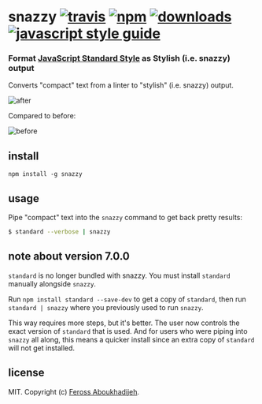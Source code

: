 # snazzy [![travis][travis-image]][travis-url] [![npm][npm-image]][npm-url] [![downloads][downloads-image]][downloads-url] [![javascript style guide][standard-image]][standard-url]

[travis-image]: https://img.shields.io/travis/feross/snazzy/master.svg
[travis-url]: https://travis-ci.org/feross/snazzy
[npm-image]: https://img.shields.io/npm/v/snazzy.svg
[npm-url]: https://npmjs.org/package/snazzy
[downloads-image]: https://img.shields.io/npm/dm/snazzy.svg
[downloads-url]: https://npmjs.org/package/snazzy
[standard-image]: https://img.shields.io/badge/code_style-standard-brightgreen.svg
[standard-url]: https://standardjs.com

### Format [JavaScript Standard Style](https://github.com/feross/standard) as Stylish (i.e. snazzy) output

Converts "compact" text from a linter to "stylish" (i.e. snazzy) output.

![after](img/after.png)

Compared to before:

![before](img/before.png)

## install

```
npm install -g snazzy
```

## usage

Pipe "compact" text into the `snazzy` command to get back pretty results:

```bash
$ standard --verbose | snazzy
```

## note about version 7.0.0

`standard` is no longer bundled with snazzy. You must install `standard` manually
alongside `snazzy`.

Run `npm install standard --save-dev` to get a copy of `standard`, then run
`standard | snazzy` where you previously used to run `snazzy`.

This way requires more steps, but it's better. The user now controls the exact
version of `standard` that is used. And for users who were piping into `snazzy` all
along, this means a quicker install since an extra copy of `standard` will not get
installed.

## license

MIT. Copyright (c) [Feross Aboukhadijeh](https://feross.org).
